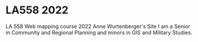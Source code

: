 # LA558 2022
LA 558 Web mapping course 2022
Anne Wurtenberger's Site
I am a Senior in Community and Regional Planning and minors in GIS and Military Studies.
